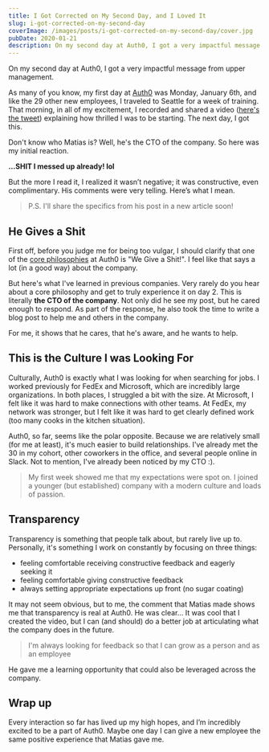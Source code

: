 ```yaml
---
title: I Got Corrected on My Second Day, and I Loved It
slug: i-got-corrected-on-my-second-day
coverImage: /images/posts/i-got-corrected-on-my-second-day/cover.jpg
pubDate: 2020-01-21
description: On my second day at Auth0, I got a very impactful message from upper management.
---
```


On my second day at Auth0, I got a very impactful message from upper management.

As many of you know, my first day at [Auth0](https://auth0.com/) was Monday, January 6th, and like the 29 other new employees, I traveled to Seattle for a week of training. That morning, in all of my excitement, I recorded and shared a video ([here's the tweet](https://twitter.com/jamesqquick/status/1214351079535570946?s=20)) explaining how thrilled I was to be starting. The next day, I got this.

Don't know who Matias is? Well, he's the CTO of the company. So here was my initial reaction.

**...SHIT I messed up already! lol**

But the more I read it, I realized it wasn’t negative; it was constructive, even complimentary. His comments were very telling. Here’s what I mean.

> P.S. I'll share the specifics from his post in a new article soon!

## He Gives a Shit

First off, before you judge me for being too vulgar, I should clarify that one of the [core philosophies](https://auth0.com/careers/culture) at Auth0 is "We Give a Shit!". I feel like that says a lot (in a good way) about the company.

But here's what I've learned in previous companies. Very rarely do you hear about a core philosophy and get to truly experience it on day 2. This is literally **the CTO of the company**. Not only did he see my post, but he cared enough to respond. As part of the response, he also took the time to write a blog post to help me and others in the company.

For me, it shows that he cares, that he's aware, and he wants to help.

## This is the Culture I was Looking For

Culturally, Auth0 is exactly what I was looking for when searching for jobs. I worked previously for FedEx and Microsoft, which are incredibly large organizations. In both places, I struggled a bit with the size. At Microsoft, I felt like it was hard to make connections with other teams. At FedEx, my network was stronger, but I felt like it was hard to get clearly defined work (too many cooks in the kitchen situation).

Auth0, so far, seems like the polar opposite. Because we are relatively small (for me at least), it's much easier to build relationships. I've already met the 30 in my cohort, other coworkers in the office, and several people online in Slack. Not to mention, I've already been noticed by my CTO :).

> My first week showed me that my expectations were spot on. I joined a younger (but established) company with a modern culture and loads of passion.

## Transparency

Transparency is something that people talk about, but rarely live up to. Personally, it's something I work on constantly by focusing on three things:

- feeling comfortable receiving constructive feedback and eagerly seeking it
- feeling comfortable giving constructive feedback
- always setting appropriate expectations up front (no sugar coating)

It may not seem obvious, but to me, the comment that Matias made shows me that transparency is real at Auth0. He was clear... It was cool that I created the video, but I can (and should) do a better job at articulating what the company does in the future.

> I'm always looking for feedback so that I can grow as a person and as an employee

He gave me a learning opportunity that could also be leveraged across the company.

## Wrap up

Every interaction so far has lived up my high hopes, and I’m incredibly excited to be a part of Auth0. Maybe one day I can give a new employee the same positive experience that Matias gave me.
